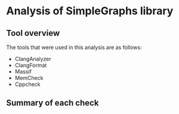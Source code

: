 # Analysis of SimpleGraphs library 

## Tool overview 

The tools that were used in this analysis are as follows: 
- ClangAnalyzer
- ClangFormat
- Massif 
- MemCheck
- Cppcheck


## Summary of each check 

